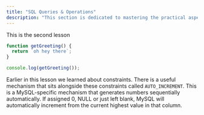 ```yaml
---
title: "SQL Queries & Operations"
description: "This section is dedicated to mastering the practical aspects of SQL, covering the execution of Data Definition Language (DDL) commands for defining database structure, Data Manipulation Language (DML) statements for retrieving, inserting, updating, and deleting data, as well as other essential SQL operations. Participants will learn how to write efficient queries, manage database objects, and perform various data manipulation tasks to extract valuable insights from databases. Through hands-on exercises and real-world scenarios, participants will develop proficiency in SQL coding and database management techniques."
---
```


This is the second lesson

```js
function getGreeting() {
  return `oh hey there`;
}

console.log(getGreeting());
```

Earlier in this lesson we learned about constraints. There is a useful mechanism that sits alongside these constraints called `AUTO_INCREMENT`. This is a MySQL-specific mechanism that generates numbers sequentially automatically. If assigned 0, NULL or just left blank, MySQL will automatically increment from the current highest value in that column.
